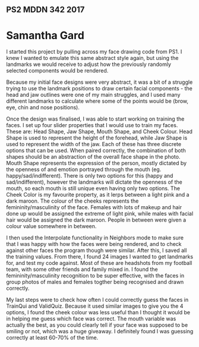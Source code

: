## PS2 MDDN 342 2017
# Samantha Gard

I started this project by pulling across my face drawing code from PS1. I knew I wanted to emulate this same abstract style again, but using the landmarks we would receive to adjust how the previously randomly selected components would be rendered.

Because my initial face designs were very abstract, it was a bit of a struggle trying to use the landmark positions to draw certain facial components - the head and jaw outlines were one of my main struggles, and I used many different landmarks to calculate where some of the points would be (brow, eye, chin and nose positions).

Once the design was finalised, I was able to start working on training the faces. I set up four slider properties that I would use to train my faces. These are: Head Shape, Jaw Shape, Mouth Shape, and Cheek Colour. Head Shape is used to represent the height of the forehead, while Jaw Shape is used to represent the width of the jaw. Each of these has three discrete options that can be used. When paired correctly, the combination of both shapes should be an abstraction of the overall face shape in the photo. Mouth Shape represents the expression of the person, mostly dictated by the openness of and emotion portrayed through the mouth (eg. happy/sad/indifferent). There is only two options for this (happy and sad/indifferent), however the landmarks will dictate the openness of the mouth, so each mouth is still unique even having only two options. The Cheek Color is my favourite property, as it lerps between a light pink and a dark maroon. The colour of the cheeks represents the femininity/masculinity of the face. Females with lots of makeup and hair done up would be assigned the extreme of light pink, while males with facial hair would be assigned the dark maroon. People in between were given a colour value somewhere in between.

I then used the Interpolate functionality in Neighbors mode to make sure that I was happy with how the faces were being rendered, and to check against other faces the program though were similar. After this, I saved all the training values. From there, I found 24 images I wanted to get landmarks for, and test my code against. Most of these are headshots from my football team, with some other friends and family mixed in. I found the femininity/masculinity recognition to be super effective, with the faces in group photos of males and females togther being recognised and drawn correctly.

My last steps were to check how often I could correctly guess the faces in TrainQui and ValidQuiz. Because it used similar images to give you the 4 options, I found the cheek colour was less useful than I thought it would be in helping me guess which face was correct. The mouth variable was actually the best, as you could clearly tell if your face was supposed to be smiling or not, which was a huge giveaway. I definitely found I was guessing correctly at least 60-70% of the time.
